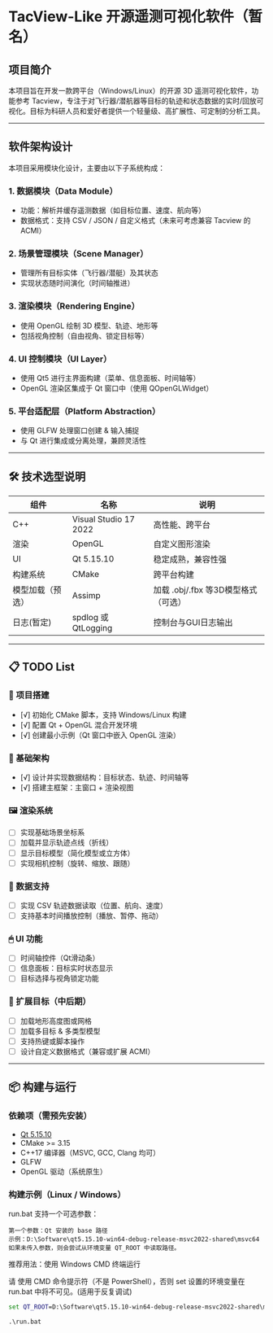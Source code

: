 # TacView-Like 开源遥测可视化软件（暂名）

## 项目简介

本项目旨在开发一款跨平台（Windows/Linux）的开源 3D 遥测可视化软件，功能参考 Tacview，专注于对飞行器/潜航器等目标的轨迹和状态数据的实时/回放可视化。目标为科研人员和爱好者提供一个轻量级、高扩展性、可定制的分析工具。

---

## 软件架构设计

本项目采用模块化设计，主要由以下子系统构成：

### 1. 数据模块（Data Module）
- 功能：解析并缓存遥测数据（如目标位置、速度、航向等）
- 数据格式：支持 CSV / JSON / 自定义格式（未来可考虑兼容 Tacview 的 ACMI）

### 2. 场景管理模块（Scene Manager）
- 管理所有目标实体（飞行器/潜艇）及其状态
- 实现状态随时间演化（时间轴推进）

### 3. 渲染模块（Rendering Engine）
- 使用 OpenGL 绘制 3D 模型、轨迹、地形等
- 包括视角控制（自由视角、锁定目标等）

### 4. UI 控制模块（UI Layer）
- 使用 Qt5 进行主界面构建（菜单、信息面板、时间轴等）
- OpenGL 渲染区集成于 Qt 窗口中（使用 QOpenGLWidget）

### 5. 平台适配层（Platform Abstraction）
- 使用 GLFW 处理窗口创建 & 输入捕捉
- 与 Qt 进行集成或分离处理，兼顾灵活性

---

## 🛠 技术选型说明

| 组件 | 名称 | 说明 |
|------|------|------|
| C++ | Visual Studio 17 2022 | 高性能、跨平台 |
| 渲染 | OpenGL | 自定义图形渲染 |
| UI | Qt 5.15.10 | 稳定成熟，兼容性强 |
| 构建系统 | CMake | 跨平台构建 |
| 模型加载（预选） | Assimp | 加载 .obj/.fbx 等3D模型格式（可选） |
| 日志(暂定) | spdlog 或 QtLogging | 控制台与GUI日志输出 |

---

## 📋 TODO List

### 📁 项目搭建
- [√] 初始化 CMake 脚本，支持 Windows/Linux 构建
- [√] 配置 Qt + OpenGL 混合开发环境
- [√] 创建最小示例（Qt 窗口中嵌入 OpenGL 渲染）

### 🧱 基础架构
- [√] 设计并实现数据结构：目标状态、轨迹、时间轴等
- [√] 搭建主框架：主窗口 + 渲染视图

### 🖼 渲染系统
- [ ] 实现基础场景坐标系
- [ ] 加载并显示轨迹点线（折线）
- [ ] 显示目标模型（简化模型或立方体）
- [ ] 实现相机控制（旋转、缩放、跟随）

### 🧪 数据支持
- [ ] 实现 CSV 轨迹数据读取（位置、航向、速度）
- [ ] 支持基本时间播放控制（播放、暂停、拖动）

### 🖱 UI 功能
- [ ] 时间轴控件（Qt滑动条）
- [ ] 信息面板：目标实时状态显示
- [ ] 目标选择与视角锁定功能

### 🧩 扩展目标（中后期）
- [ ] 加载地形高度图或网格
- [ ] 加载多目标 & 多类型模型
- [ ] 支持热键或脚本操作
- [ ] 设计自定义数据格式（兼容或扩展 ACMI）

---

## 📦 构建与运行

### 依赖项（需预先安装）
- [Qt 5.15.10](https://pan.baidu.com/s/13EGSnVQsMCc-SoCQfByEAQ?pwd=3j6q)
- CMake >= 3.15
- C++17 编译器（MSVC, GCC, Clang 均可）
- GLFW
- OpenGL 驱动（系统原生）

### 构建示例（Linux / Windows）

run.bat 支持一个可选参数：

    第一个参数：Qt 安装的 base 路径
    示例：D:\Software\qt5.15.10-win64-debug-release-msvc2022-shared\msvc64
    如果未传入参数，则会尝试从环境变量 QT_ROOT 中读取路径。

推荐用法：使用 Windows CMD 终端运行

请 使用 CMD 命令提示符（不是 PowerShell），否则 set 设置的环境变量在 run.bat 中将不可见。(适用于反复调试)

```cmd
set QT_ROOT=D:\Software\qt5.15.10-win64-debug-release-msvc2022-shared\msvc64

.\run.bat
```
